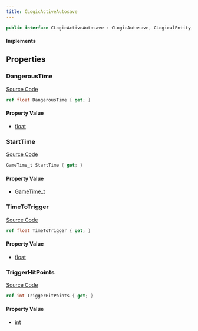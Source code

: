 ```yaml
---
title: CLogicActiveAutosave
---
```


```csharp
public interface CLogicActiveAutosave : CLogicAutosave, CLogicalEntity, CServerOnlyEntity, CBaseEntity, CEntityInstance, ISchemaClass<CEntityInstance>, ISchemaClass<CBaseEntity>, ISchemaClass<CServerOnlyEntity>, ISchemaClass<CLogicalEntity>, ISchemaClass<CLogicAutosave>, ISchemaClass<CLogicActiveAutosave>, ISchemaField, ISchemaClass, INativeHandle
```

#### Implements

## Properties

### DangerousTime

[Source Code](https://github.com/swiftly-solution/swiftlys2/blob/main/managed/src/SwiftlyS2.Generated/Schemas/Interfaces/CLogicActiveAutosave.cs#L23)

```csharp
ref float DangerousTime { get; }
```

#### Property Value

- [float](https://learn.microsoft.com/dotnet/api/system.single)

### StartTime

[Source Code](https://github.com/swiftly-solution/swiftlys2/blob/main/managed/src/SwiftlyS2.Generated/Schemas/Interfaces/CLogicActiveAutosave.cs#L21)

```csharp
GameTime_t StartTime { get; }
```

#### Property Value

- [GameTime_t](/docs/api/shared/schemadefinitions/gametime_t)

### TimeToTrigger

[Source Code](https://github.com/swiftly-solution/swiftlys2/blob/main/managed/src/SwiftlyS2.Generated/Schemas/Interfaces/CLogicActiveAutosave.cs#L19)

```csharp
ref float TimeToTrigger { get; }
```

#### Property Value

- [float](https://learn.microsoft.com/dotnet/api/system.single)

### TriggerHitPoints

[Source Code](https://github.com/swiftly-solution/swiftlys2/blob/main/managed/src/SwiftlyS2.Generated/Schemas/Interfaces/CLogicActiveAutosave.cs#L17)

```csharp
ref int TriggerHitPoints { get; }
```

#### Property Value

- [int](https://learn.microsoft.com/dotnet/api/system.int32)

